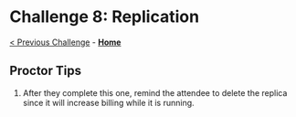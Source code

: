 # Challenge 8: Replication

[< Previous Challenge](./07-private-endpoint.md) - **[Home](../README.md)** 

## Proctor Tips

1) After they complete this one, remind the attendee to delete the replica since it will increase billing while it is running. 